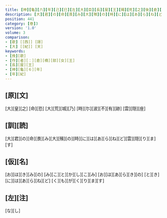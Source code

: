 ```yaml
---
title: [神][龜][六][年][己][巳][左][大][臣][長][屋][王][賜][死][之][後][倉][橋][部][女][王][作][歌][一][首]
description: [大][君][の][命][畏][み][大][殯][の][時][に][は][あ][ら][ね][ど][雲][隠][り][ま][す]
position: 441
category: [巻]3
version: '1.0'
volume: 3
comparison:
- [歌] [[西]] [謌]
- [大] [[紀]] [天]
keywords:
- [挽][歌]
- [作][者][：][倉][橋][部][女][王]
- [長][屋][王]
- [神][龜][６][年]
- [年][紀]
---
```


## [原][文]

[大][皇][之] [命][恐] [大][荒][城][乃] [時][尓][波][不][有][跡] [雲][隠][座]

## [訓][読]

[大][君][の][命][畏][み][大][殯][の][時][に][は][あ][ら][ね][ど][雲][隠][り][ま][す]

## [仮][名]

[お][ほ][き][み][の] [み][こ][と][か][し][こ][み] [お][ほ][あ][ら][き][の] [と][き][に][は][あ][ら][ね][ど] [く][も][が][く][り][ま][す]

## [左][注]

[な][し]
